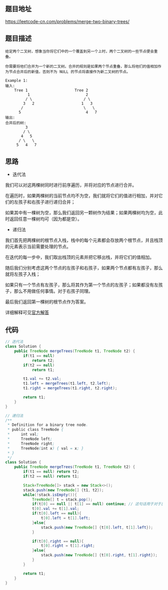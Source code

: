 ## 题目地址
https://leetcode-cn.com/problems/merge-two-binary-trees/

## 题目描述
```
给定两个二叉树，想象当你将它们中的一个覆盖到另一个上时，两个二叉树的一些节点便会重叠。

你需要将他们合并为一个新的二叉树。合并的规则是如果两个节点重叠，那么将他们的值相加作为节点合并后的新值，否则不为 NULL 的节点将直接作为新二叉树的节点。

Example 1:
输入: 
	Tree 1                     Tree 2                  
          1                         2                             
         / \                       / \                            
        3   2                     1   3                        
       /                           \   \                      
      5                             4   7                  
输出: 
合并后的树:
	     3
	    / \
	   4   5
	  / \   \ 
	 5   4   7

```

## 思路

- 迭代法

我们可以对这两棵树同时进行前序遍历，并将对应的节点进行合并。

在遍历时，如果两棵树的当前节点均不为空，我们就将它们的值进行相加，并对它们的左孩子和右孩子进行递归合并；

如果其中有一棵树为空，那么我们返回另一颗树作为结果；如果两棵树均为空，此时返回任意一棵树均可（因为都是空）。

- 递归法

我们首先把两棵树的根节点入栈，栈中的每个元素都会存放两个根节点，并且栈顶的元素表示当前需要处理的节点。

在迭代的每一步中，我们取出栈顶的元素并把它移出栈，并将它们的值相加。

随后我们分别考虑这两个节点的左孩子和右孩子，如果两个节点都有左孩子，那么就将左孩子入栈；

如果只有一个节点有左孩子，那么将其作为第一个节点的左孩子；如果都没有左孩子，那么不用做任何事情。对于右孩子同理。

最后我们返回第一棵树的根节点作为答案。

详细解释可见[官方解答](https://leetcode-cn.com/problems/merge-two-binary-trees/solution/he-bing-er-cha-shu-by-leetcode/#comment)

## 代码
```java
// 迭代法
class Solution {
    public TreeNode mergeTrees(TreeNode t1, TreeNode t2) {
        if(t1 == null)
            return t2;
        if(t2 == null)
            return t1;

        t1.val += t2.val;
        t1.left = mergeTrees(t1.left, t2.left);
        t1.right = mergeTrees(t1.right, t2.right);

        return t1;
    }
}
```

```java
// 递归法
/**
 * Definition for a binary tree node.
 * public class TreeNode {
 *     int val;
 *     TreeNode left;
 *     TreeNode right;
 *     TreeNode(int x) { val = x; }
 * }
 */
class Solution {
    public TreeNode mergeTrees(TreeNode t1, TreeNode t2) {
        if(t1 == null) return t2;
        if(t2 == null) return t1;

        Stack<TreeNode[]> stack = new Stack<>();
        stack.push(new TreeNode[] {t1, t2});
        while(!stack.isEmpty()){
            TreeNode[] t = stack.pop();
            if(t[0] == null || t[1] == null) continue; // 这句话用于对于出现空的节点直接跳过
            t[0].val += t[1].val;
            if(t[0].left == null){
                t[0].left = t[1].left;
            }else{
                stack.push(new TreeNode[] {t[0].left, t[1].left});
            }

            if(t[0].right == null){
                t[0].right = t[1].right;
            }else{
                stack.push(new TreeNode[] {t[0].right, t[1].right});
            }
        }

        return t1;
    }
}
```


